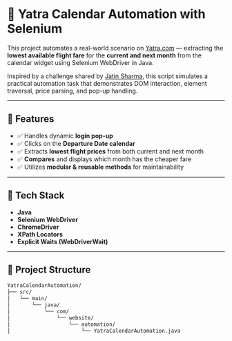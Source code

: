 # 🧳 Yatra Calendar Automation with Selenium

This project automates a real-world scenario on [Yatra.com](https://www.yatra.com) — extracting the **lowest available flight fare** for the **current and next month** from the calendar widget using Selenium WebDriver in Java.

Inspired by a challenge shared by [Jatin Sharma](https://www.youtube.com/@jatinhsharma), this script simulates a practical automation task that demonstrates DOM interaction, element traversal, price parsing, and pop-up handling.

---

## 📌 Features

- ✅ Handles dynamic **login pop-up**
- ✅ Clicks on the **Departure Date calendar**
- ✅ Extracts **lowest flight prices** from both current and next month
- ✅ **Compares** and displays which month has the cheaper fare
- ✅ Utilizes **modular & reusable methods** for maintainability

---

## 🧪 Tech Stack

- **Java**
- **Selenium WebDriver**
- **ChromeDriver**
- **XPath Locators**
- **Explicit Waits (WebDriverWait)**

---

## 📁 Project Structure

```bash
YatraCalendarAutomation/
├── src/
│   └── main/
│       └── java/
│           └── com/
│               └── website/
│                   └── automation/
│                       └── YatraCalendarAutomation.java
